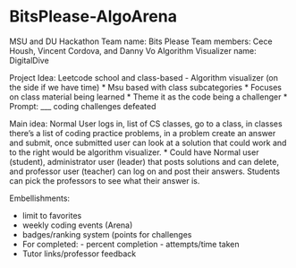 # BitsPlease-AlgoArena
MSU and DU Hackathon
Team name: Bits Please 
Team members: Cece Housh, Vincent Cordova, and Danny Vo
Algorithm Visualizer name: DigitalDive

Project Idea:
Leetcode school and class-based 
    - Algorithm visualizer (on the side if we have time)
    * Msu based with class subcategories 
    * Focuses on class material being learned 
    * Theme it as the code being a challenger 
    * Prompt: ___ coding challenges defeated 

Main idea: Normal User logs in, list of CS classes, go to a class, in classes there’s a list of coding practice problems, in a problem create an answer and submit, once submitted user can look at a solution that could work and to the right would be algorithm visualizer. 
    * Could have Normal user (student), administrator user (leader) that posts solutions and can delete, and professor user (teacher) can log on and post their answers. Students can pick the professors to see what their answer is. 
    
Embellishments: 
- limit to favorites
- weekly coding events (Arena)
- badges/ranking system (points for challenges
- For completed:
      - percent completion
      - attempts/time taken
- Tutor links/professor feedback 
